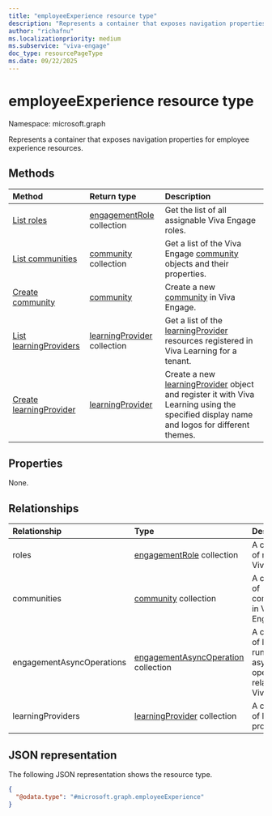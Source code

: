 ```yaml
---
title: "employeeExperience resource type"
description: "Represents a container that exposes navigation properties for employee experience resources."
author: "richafnu"
ms.localizationpriority: medium
ms.subservice: "viva-engage"
doc_type: resourcePageType
ms.date: 09/22/2025
---
```


# employeeExperience resource type

Namespace: microsoft.graph

Represents a container that exposes navigation properties for employee experience resources.

## Methods

|Method|Return type|Description|
|:---|:---|:---|
|[List roles](../api/employeeexperience-list-roles.md)|[engagementRole](../resources/engagementrole.md) collection|Get the list of all assignable Viva Engage roles.|
|[List communities](../api/employeeexperience-list-communities.md)|[community](../resources/community.md) collection|Get a list of the Viva Engage [community](../resources/community.md) objects and their properties.|
|[Create community](../api/employeeexperience-post-communities.md)|[community](../resources/community.md)|Create a new [community](../resources/community.md) in Viva Engage.|
|[List learningProviders](../api/employeeexperience-list-learningproviders.md)|[learningProvider](../resources/learningprovider.md) collection|Get a list of the [learningProvider](../resources/learningprovider.md) resources registered in Viva Learning for a tenant.|
|[Create learningProvider](../api/employeeexperience-post-learningproviders.md)|[learningProvider](../resources/learningprovider.md)|Create a new [learningProvider](../resources/learningprovider.md) object and register it with Viva Learning using the specified display name and logos for different themes.|

## Properties

None.

## Relationships

|Relationship|Type|Description|
|:---|:---|:---|
|roles|[engagementRole](../resources/engagementrole.md) collection|A collection of roles in Viva Engage.|
|communities|[community](../resources/community.md) collection| A collection of communities in Viva Engage. |
|engagementAsyncOperations|[engagementAsyncOperation](../resources/engagementasyncoperation.md) collection| A collection of long-running, asynchronous operations related to Viva Engage. |
|learningProviders|[learningProvider](../resources/learningprovider.md) collection|A collection of learning providers.|

## JSON representation

The following JSON representation shows the resource type.

<!-- {
  "blockType": "resource",
  "keyProperty": "id",
  "@odata.type": "microsoft.graph.employeeExperience",
  "openType": false
}
-->
``` json
{
  "@odata.type": "#microsoft.graph.employeeExperience"
}
```
